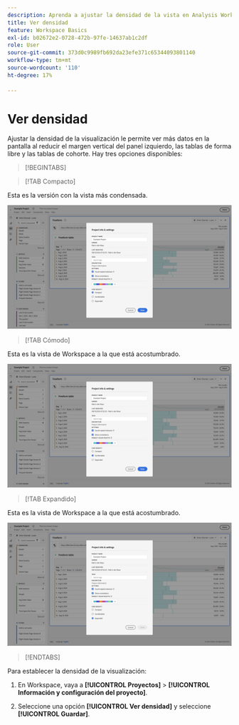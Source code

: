 ```yaml
---
description: Aprenda a ajustar la densidad de la vista en Analysis Workspace.
title: Ver densidad
feature: Workspace Basics
exl-id: b02672e2-0728-472b-97fe-14637ab1c2df
role: User
source-git-commit: 373d0c9989fb692da23efe371c65344093801140
workflow-type: tm+mt
source-wordcount: '110'
ht-degree: 17%

---
```


# Ver densidad

Ajustar la densidad de la visualización le permite ver más datos en la pantalla al reducir el margen vertical del panel izquierdo, las tablas de forma libre y las tablas de cohorte. Hay tres opciones disponibles:

>[!BEGINTABS]

>[!TAB Compacto]

Esta es la versión con la vista más condensada.

![Las densidades de vista compactas.](assets/view-density-compact.png)

>[!TAB Cómodo]

Esta es la vista de Workspace a la que está acostumbrado.

![Las densidades de vista ampliadas.](assets/view-density-comfortable.png)

>[!TAB Expandido]

Esta es la vista de Workspace a la que está acostumbrado.

![Las densidades de vista ampliadas.](assets/view-density-expanded.png)

>[!ENDTABS]


Para establecer la densidad de la visualización:

1. En Workspace, vaya a **[!UICONTROL Proyectos]** > **[!UICONTROL Información y configuración del proyecto]**.

1. Seleccione una opción **[!UICONTROL Ver densidad]** y seleccione **[!UICONTROL Guardar]**.
